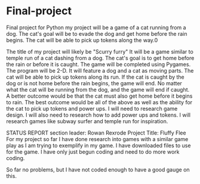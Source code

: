 # Final-project
Final project for Python
my project will be a game of a cat running from a dog. The cat's goal will be to evade the dog and get home before the rain begins. The cat will be able to pick up tokens along the way.0

The title of my project will likely be 
"Scurry furry"
It will be a game similar to temple run of a cat dashing from a dog. The cat's goal is to get home before the rain or before it is caught.
The game will be completed using Pygames. The program will be 2-D. It will feature a dog and a cat as moving parts. The cat will be able to pick up tokens along its run. If the cat is caught by the dog or is not home before the rain begins, the game will end.
No matter what the cat will be running from the dog, and the game will end if caught.
A better outcome would be that the cat must also get home before it begins to rain. 
The best outcome would be all of the above as well as the ability for the cat to pick up tokens and power ups.
I will need to research game design. I will also need to research how to add power ups and tokens. I will research games like subway surfer and temple run for inspiration. 

STATUS REPORT
section leader: Rowan Rexrode
Project Title: Fluffy Flee
For my project so far I have done research into games with a similar game play as I am trying to exemplify in my game. I have downloaded files to use for the game.
I have only just begun coding and need to do more work coding.

So far no problems, but I have not coded enough to have a good gauge on this.
